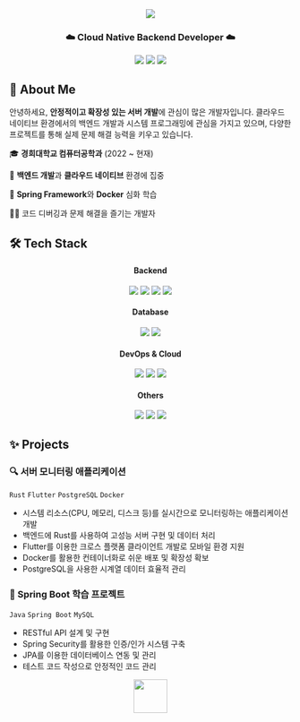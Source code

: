 <!--
  색상 팔레트:
  파스텔 핑크: #ffb6c1
  밝은 핑크: #ffd6ec
  라이트 코랄: #f4c2c2
  라일락 핑크: #ffc6d9
  수채화 핑크: #ffcad4
-->
<div align="center">
  <img src="https://capsule-render.vercel.app/api?type=venom&color=ffcad4&height=200&section=header&text=Hi%20there,%20I'm%20Yunmi%20Jeong&fontSize=36&fontColor=4A4A4A&animation=fadeIn&fontAlignY=50" />
  <h3>☁️ Cloud Native Backend Developer ☁️</h3>
  <p>
    <a href="mailto:yunmiii0226@khu.ac.kr"><img src="https://img.shields.io/badge/Email-D14836?style=for-the-badge&logo=gmail&logoColor=white&color=ffd6ec"/></a>
    <a href="https://github.com/yunmi-dev"><img src="https://img.shields.io/badge/GitHub-181717?style=for-the-badge&logo=github&logoColor=white&color=ffb6c1"/></a>
    <a href="https://velog.io/@yovnmzz"><img src="https://img.shields.io/badge/Velog-20C997?style=for-the-badge&logo=velog&logoColor=white&color=ffdbe9"/></a>
  </p>
</div>

## 🌷 About Me
안녕하세요, **안정적이고 확장성 있는 서버 개발**에 관심이 많은 개발자입니다. 클라우드 네이티브 환경에서의 백엔드 개발과 시스템 프로그래밍에 관심을 가지고 있으며, 다양한 프로젝트를 통해 실제 문제 해결 능력을 키우고 있습니다.

🎓 **경희대학교 컴퓨터공학과** (2022 ~ 현재)

🥔 **백엔드 개발**과 **클라우드 네이티브** 환경에 집중

🌱 **Spring Framework**와 **Docker** 심화 학습

👩‍💻 코드 디버깅과 문제 해결을 즐기는 개발자

## 🛠️ Tech Stack
<div align="center">
  <h4>Backend</h4>
  <p>
    <img src="https://img.shields.io/badge/Java-ED8B00?style=for-the-badge&logo=openjdk&logoColor=white" />
    <img src="https://img.shields.io/badge/Spring-6DB33F?style=for-the-badge&logo=spring&logoColor=white" />
    <img src="https://img.shields.io/badge/Spring_Boot-6DB33F?style=for-the-badge&logo=springboot&logoColor=white" />
    <img src="https://img.shields.io/badge/Rust-000000?style=for-the-badge&logo=rust&logoColor=white" />
  </p>
  
  <h4>Database</h4>
  <p>
    <img src="https://img.shields.io/badge/MySQL-4479A1?style=for-the-badge&logo=mysql&logoColor=white" />
    <img src="https://img.shields.io/badge/PostgreSQL-336791?style=for-the-badge&logo=postgresql&logoColor=white" />
  </p>
  
  <h4>DevOps & Cloud</h4>
  <p>
    <img src="https://img.shields.io/badge/Docker-2496ED?style=for-the-badge&logo=docker&logoColor=white" />
    <img src="https://img.shields.io/badge/Jenkins-D24939?style=for-the-badge&logo=jenkins&logoColor=white" />
    <img src="https://img.shields.io/badge/Git-F05032?style=for-the-badge&logo=git&logoColor=white" />
  </p>
  
  <h4>Others</h4>
  <p>
    <img src="https://img.shields.io/badge/Flutter-02569B?style=for-the-badge&logo=flutter&logoColor=white" />
    <img src="https://img.shields.io/badge/Python-3776AB?style=for-the-badge&logo=python&logoColor=white" />
    <img src="https://img.shields.io/badge/C-A8B9CC?style=for-the-badge&logo=c&logoColor=black" />
  </p>
</div>

## ✨ Projects
### 🔍 서버 모니터링 애플리케이션
`Rust` `Flutter` `PostgreSQL` `Docker`
- 시스템 리소스(CPU, 메모리, 디스크 등)를 실시간으로 모니터링하는 애플리케이션 개발
- 백엔드에 Rust를 사용하여 고성능 서버 구현 및 데이터 처리
- Flutter를 이용한 크로스 플랫폼 클라이언트 개발로 모바일 환경 지원
- Docker를 활용한 컨테이너화로 쉬운 배포 및 확장성 확보
- PostgreSQL을 사용한 시계열 데이터 효율적 관리

### 🌱 Spring Boot 학습 프로젝트
`Java` `Spring Boot` `MySQL`
- RESTful API 설계 및 구현
- Spring Security를 활용한 인증/인가 시스템 구축
- JPA를 이용한 데이터베이스 연동 및 관리
- 테스트 코드 작성으로 안정적인 코드 관리

<!-- 푸터 GIF -->
<p align="center">
  <img src="https://media.giphy.com/media/mGcNjsfWAjY5AEZNw6/giphy.gif" width="60">
</p>
